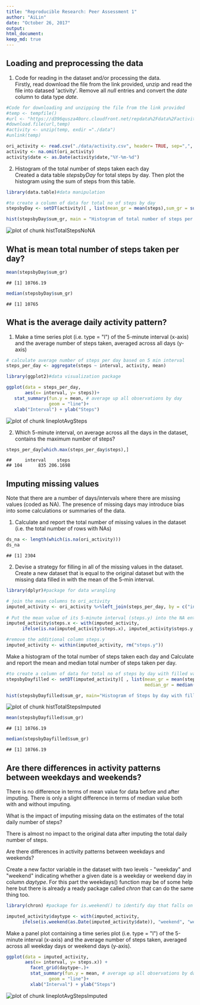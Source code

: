 ```yaml
---
title: "Reproducible Research: Peer Assessment 1"
author: "AiLin"
date: "October 26, 2017"
output: 
html_document:
keep_md: true 
---
```




## Loading and preprocessing the data

1. Code for reading in the dataset and/or processing the data. <br>
Firstly, read download the file from the link provided, unzip and read the file into datased 'activity'. Remove all *null* entries and convert the *date* column to data type *date*.


```r
#Code for downloading and unzipping the file from the link provided
#temp <- tempfile()
#url <- "https://d396qusza40orc.cloudfront.net/repdata%2Fdata%2Factivity.zip"
#download.file(url,temp)
#activity <- unzip(temp, exdir ="./data")
#unlink(temp)

ori_activity <- read.csv("./data/activity.csv", header= TRUE, sep=",", fill=TRUE)
activity <- na.omit(ori_activity)
activity$date <- as.Date(activity$date,"%Y-%m-%d")
```

2. Histogram of the total number of steps taken each day <br>
Created a data table *stepsbyDay* for total steps by day. Then plot the histogram using the sum of steps from this table.


```r
library(data.table)#data manipulation

#to create a column of data for total no of steps by day
stepsbyDay <- setDT(activity)[ , list(mean_gr = mean(steps),sum_gr = sum(steps)) , by = date]

hist(stepsbyDay$sum_gr, main = "Histogram of total number of steps per day", xlab = "Steps per day")
```

![plot of chunk histTotalStepsNoNA](figure/histTotalStepsNoNA-1.png)

## What is mean total number of steps taken per day?


```r
mean(stepsbyDay$sum_gr)
```

```
## [1] 10766.19
```

```r
median(stepsbyDay$sum_gr)
```

```
## [1] 10765
```

## What is the average daily activity pattern?

1. Make a time series plot (i.e. type = "l") of the 5-minute interval (x-axis) and the average number of steps taken, averaged across all
   days (y-axis)
   



```r
# calculate average number of steps per day based on 5 min interval 
steps_per_day <- aggregate(steps ~ interval, activity, mean)

library(ggplot2)#data visualization package

ggplot(data = steps_per_day,
       aes(x= interval, y= steps))+
   stat_summary(fun.y = mean, # average up all observations by day 
                geom = "line")+
   xlab("Interval") + ylab("Steps")
```

![plot of chunk lineplotAvgSteps](figure/lineplotAvgSteps-1.png)


2. Which 5-minute interval, on average across all the days in the dataset, contains the maximum number of steps?


```r
steps_per_day[which.max(steps_per_day$steps),]
```

```
##     interval    steps
## 104      835 206.1698
```

## Imputing missing values

Note that there are a number of days/intervals where there are missing values (coded as NA). The presence of missing days may introduce bias into some calculations or summaries of the data.

1. Calculate and report the total number of missing values in the dataset (i.e. the total number of rows with NAs)


```r
ds_na <- length(which(is.na(ori_activity)))
ds_na
```

```
## [1] 2304
```

2. Devise a strategy for filling in all of the missing values in the dataset. Create a new dataset that is equal to the original dataset but with the missing data filled in with the mean of the 5-min interval.


```r
library(dplyr)#package for data wrangling

# join the mean columns to ori_activity 
imputed_activity <- ori_activity %>%left_join(steps_per_day, by = c("interval" = "interval")) 
   
# Put the mean value of its 5-minute interval (steps.y) into the NA entries in steps.x
imputed_activity$steps.x <- with(imputed_activity, 
      ifelse(is.na(imputed_activity$steps.x), imputed_activity$steps.y, imputed_activity$steps.x)) 

#remove the additional column steps.y
imputed_activity <- within(imputed_activity, rm("steps.y"))
```

Make a histogram of the total number of steps taken each day and Calculate and report the mean and median total number of steps taken per day. 


```r
#to create a column of data for total no of steps by day with filled values in NA data fields
stepsbyDayfilled <- setDT(imputed_activity)[ , list(mean_gr = mean(steps.x),
                                                    median_gr = median(steps.x), sum_gr = sum(steps.x)) , by = date]

hist(stepsbyDayfilled$sum_gr, main="Histogram of Steps by day with filled values", xlab = "Steps per day")
```

![plot of chunk histTotalStepsImputed](figure/histTotalStepsImputed-1.png)

```r
mean(stepsbyDayfilled$sum_gr)
```

```
## [1] 10766.19
```

```r
median(stepsbyDayfilled$sum_gr)
```

```
## [1] 10766.19
```

## Are there differences in activity patterns between weekdays and weekends?

There is no difference in terms of mean value for data before and after imputing. There is only a slight difference in terms of median value both with and without imputing.

What is the impact of imputing missing data on the estimates of the total daily number of steps?

There is almost no impact to the original data after imputing the total daily number of steps. <br>

Are there differences in activity patterns between weekdays and weekends?

Create a new factor variable in the dataset with two levels - "weekday" and "weekend" indicating whether a given date is a weekday or weekend day in column *daytype*. For this part the weekdays() function may be of some help here but there is already a ready package called *chron* that can do the same thing too.


```r
library(chron) #package for is.weekend() to identify day that falls on weekends

imputed_activity$daytype <- with(imputed_activity, 
      ifelse(is.weekend(as.Date(imputed_activity$date)), "weekend", "weekday"))
```

Make a panel plot containing a time series plot (i.e. type = "l") of the 5-minute interval (x-axis) and the average number of steps taken, averaged across all weekday days or weekend days (y-axis). 


```r
ggplot(data = imputed_activity,
       aes(x= interval, y= steps.x)) + 
         facet_grid(daytype~.)+
         stat_summary(fun.y = mean, # average up all observations by day 
                geom = "line")+
         xlab("Interval") + ylab("Steps")
```

![plot of chunk lineplotAvgStepsImputed](figure/lineplotAvgStepsImputed-1.png)
